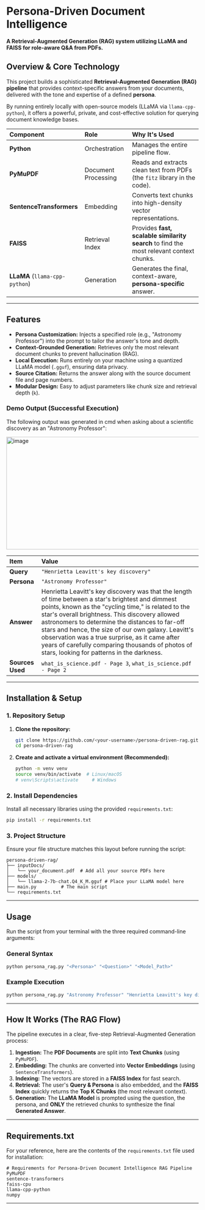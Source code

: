 

# Persona-Driven Document Intelligence

**A Retrieval-Augmented Generation (RAG) system utilizing LLaMA and FAISS for role-aware Q\&A from PDFs.**

## Overview & Core Technology

This project builds a sophisticated **Retrieval-Augmented Generation (RAG) pipeline** that provides context-specific answers from your documents, delivered with the tone and expertise of a defined **persona**.

By running entirely locally with open-source models (LLaMA via `llama-cpp-python`), it offers a powerful, private, and cost-effective solution for querying document knowledge bases.

| Component | Role | Why It's Used |
| :--- | :--- | :--- |
| **Python** | Orchestration | Manages the entire pipeline flow. |
| **PyMuPDF** | Document Processing | Reads and extracts clean text from PDFs (the `fitz` library in the code). |
| **SentenceTransformers** | Embedding | Converts text chunks into high-density vector representations. |
| **FAISS** | Retrieval Index | Provides **fast, scalable similarity search** to find the most relevant context chunks. |
| **LLaMA** (`llama-cpp-python`) | Generation | Generates the final, context-aware, **persona-specific** answer. |

-----

##  Features

  * **Persona Customization:** Injects a specified role (e.g., "Astronomy Professor") into the prompt to tailor the answer's tone and depth.
  * **Context-Grounded Generation:** Retrieves only the most relevant document chunks to prevent hallucination (RAG).
  * **Local Execution:** Runs entirely on your machine using a quantized LLaMA model (`.gguf`), ensuring data privacy.
  * **Source Citation:** Returns the answer along with the source document file and page numbers.
  * **Modular Design:** Easy to adjust parameters like chunk size and retrieval depth (`k`).

### Demo Output (Successful Execution)

The following output was generated in cmd when asking about a scientific discovery as an "Astronomy Professor":

<img width="1911" height="295" alt="image" src="https://github.com/user-attachments/assets/45e3ad94-2dbd-460e-b662-55b55c832400" />


| Item | Value |
| :--- | :--- |
| **Query** | `"Henrietta Leavitt's key discovery"` |
| **Persona** | `"Astronomy Professor"` |
| **Answer** | Henrietta Leavitt's key discovery was that the length of time between a star's brightest and dimmest points, known as the "cycling time," is related to the star's overall brightness. This discovery allowed astronomers to determine the distances to far-off stars and hence, the size of our own galaxy. Leavitt's observation was a true surprise, as it came after years of carefully comparing thousands of photos of stars, looking for patterns in the darkness. |
| **Sources Used** | `what_is_science.pdf - Page 3`, `what_is_science.pdf - Page 2` |

-----

##  Installation & Setup

### 1\. Repository Setup

1.  **Clone the repository:**

    ```bash
    git clone https://github.com/<your-username>/persona-driven-rag.git
    cd persona-driven-rag
    ```

2.  **Create and activate a virtual environment (Recommended):**

    ```bash
    python -m venv venv
    source venv/bin/activate  # Linux/macOS
    # venv\Scripts\activate     # Windows
    ```

### 2\. Install Dependencies

Install all necessary libraries using the provided `requirements.txt`:

```bash
pip install -r requirements.txt
```

### 3\. Project Structure

Ensure your file structure matches this layout before running the script:

```
persona-driven-rag/
├── inputDocs/
│   └── your_document.pdf  # Add all your source PDFs here
├── models/
│   └── llama-2-7b-chat.Q4_K_M.gguf # Place your LLaMA model here
├── main.py         # The main script
└── requirements.txt
```

-----

##  Usage

Run the script from your terminal with the three required command-line arguments:

### General Syntax

```bash
python persona_rag.py "<Persona>" "<Question>" "<Model_Path>"
```

### Example Execution

```bash
python persona_rag.py "Astronomy Professor" "Henrietta Leavitt's key discovery" "models/llama-2-7b-chat.Q4_K_M.gguf"
```

-----

## How It Works (The RAG Flow)

The pipeline executes in a clear, five-step Retrieval-Augmented Generation process:

1.  **Ingestion:** The **PDF Documents** are split into **Text Chunks** (using `PyMuPDF`).
2.  **Embedding:** The chunks are converted into **Vector Embeddings** (using `SentenceTransformers`).
3.  **Indexing:** The vectors are stored in a **FAISS Index** for fast search.
4.  **Retrieval:** The user's **Query & Persona** is also embedded, and the **FAISS Index** quickly returns the **Top K Chunks** (the most relevant context).
5.  **Generation:** The **LLaMA Model** is prompted using the question, the persona, and **ONLY** the retrieved chunks to synthesize the final **Generated Answer**.

-----

##  Requirements.txt

For your reference, here are the contents of the `requirements.txt` file used for installation:

```text
# Requirements for Persona-Driven Document Intelligence RAG Pipeline
PyMuPDF
sentence-transformers
faiss-cpu
llama-cpp-python
numpy
```

-----

